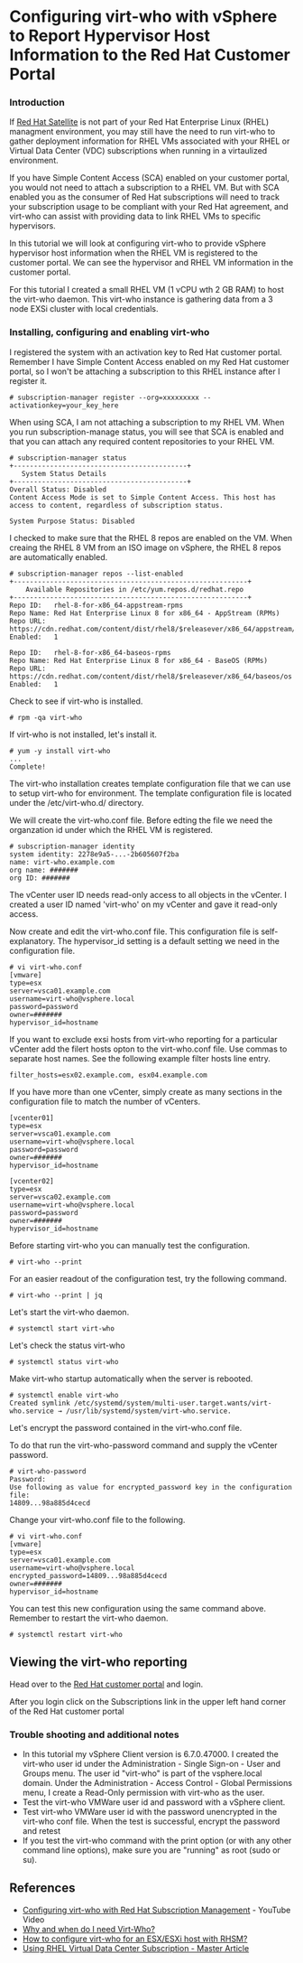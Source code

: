 # Configuring virt-who with vSphere to Report Hypervisor Host Information to the Red Hat Customer Portal

### Introduction
If [Red Hat Satellite](https://www.redhat.com/en/technologies/management/smart-management) is not part of your Red Hat Enterprise Linux (RHEL) managment environment, you may still have the need to run virt-who to gather deployment information for RHEL VMs associated with your RHEL or Virtual Data Center (VDC) subscriptions when running in a virtaulized environment.  

If you have Simple Content Access (SCA) enabled on your customer portal, you would not need to attach a subscription to a RHEL VM.  But with SCA enabled you as the consumer of Red Hat subscriptions will need to track your subscription usage to be compliant with your Red Hat agreement, and virt-who can assist with providing data to link RHEL VMs to specific hypervisors.

In this tutorial we will look at configuring virt-who to provide vSphere hypervisor host information when the RHEL VM is registered to the customer portal.  We can see the hypervisor and RHEL VM information in the customer portal.

For this tutorial I created a small RHEL VM (1 vCPU wth 2 GB RAM) to host the virt-who daemon.  This virt-who instance is gathering data from a 3 node EXSi cluster with local credentials.

### Installing, configuring and enabling virt-who
I registered the system with an activation key to Red Hat customer portal. Remember I have Simple Content Access enabled on my Red Hat customer portal, so I won't be attaching a subscription to this RHEL instance after I register it.

```
# subscription-manager register --org=xxxxxxxxx --activationkey=your_key_here
```

When using SCA, I am not attaching a subscription to my RHEL VM. When you run subscription-manage status, you will see that SCA is enabled and that you can attach any required content repositories to your RHEL VM.
```
# subscription-manager status
+-------------------------------------------+
   System Status Details
+-------------------------------------------+
Overall Status: Disabled
Content Access Mode is set to Simple Content Access. This host has access to content, regardless of subscription status.

System Purpose Status: Disabled
```
 
I checked to make sure that the RHEL 8 repos are enabled on the VM.  When creaing the RHEL 8 VM from an ISO image on vSphere, the RHEL 8 repos are automatically enabled.
```
# subscription-manager repos --list-enabled
+----------------------------------------------------------+
    Available Repositories in /etc/yum.repos.d/redhat.repo
+----------------------------------------------------------+
Repo ID:   rhel-8-for-x86_64-appstream-rpms
Repo Name: Red Hat Enterprise Linux 8 for x86_64 - AppStream (RPMs)
Repo URL:  https://cdn.redhat.com/content/dist/rhel8/$releasever/x86_64/appstream/os
Enabled:   1

Repo ID:   rhel-8-for-x86_64-baseos-rpms
Repo Name: Red Hat Enterprise Linux 8 for x86_64 - BaseOS (RPMs)
Repo URL:  https://cdn.redhat.com/content/dist/rhel8/$releasever/x86_64/baseos/os
Enabled:   1
```

Check to see if virt-who is installed.
```
# rpm -qa virt-who
```

If virt-who is not installed, let's install it.
```
# yum -y install virt-who
...
Complete!
```

The virt-who installation creates template configuration file that we can use to setup virt-who for environment.  The template configuration file is located under the /etc/virt-who.d/ directory.  


We will create the virt-who.conf file. Before edting the file we need the organzation id under which the RHEL VM is registered. 
```
# subscription-manager identity
system identity: 2278e9a5-...-2b605607f2ba
name: virt-who.example.com
org name: #######
org ID: #######
```

The vCenter user ID needs read-only access to all objects in the vCenter.  I created a user ID named 'virt-who' on my vCenter and gave it read-only access.

Now create and edit the virt-who.conf file.  This configuration file is self-explanatory.  The hypervisor_id setting is a default setting we need in the configuration file.  
```
# vi virt-who.conf
[vmware]
type=esx
server=vsca01.example.com
username=virt-who@vsphere.local
password=password
owner=#######
hypervisor_id=hostname
```

If you want to exclude exsi hosts from virt-who reporting for a particular vCenter add the filert hosts opton to the virt-who.conf file.  Use commas to separate host names.  See the following example filter hosts line entry.
```
filter_hosts=esx02.example.com, esx04.example.com
```
If you have more than one vCenter, simply create as many sections in the configuration file to match the number of vCenters.
```
[vcenter01]
type=esx
server=vsca01.example.com
username=virt-who@vsphere.local
password=password
owner=#######
hypervisor_id=hostname

[vcenter02]
type=esx
server=vsca02.example.com
username=virt-who@vsphere.local
password=password
owner=#######
hypervisor_id=hostname
```

Before starting virt-who you can manually test the configuration.
```
# virt-who --print
```

For an easier readout of the configuration test, try the following command.
```
# virt-who --print | jq
```

Let's start the virt-who daemon.
```
# systemctl start virt-who
```

Let's check the status virt-who
```
# systemctl status virt-who
```

Make virt-who startup automatically when the server is rebooted.
```
# systemctl enable virt-who
Created symlink /etc/systemd/system/multi-user.target.wants/virt-who.service → /usr/lib/systemd/system/virt-who.service.
```

Let's encrypt the password contained in the virt-who.conf file.

To do that run the virt-who-password command and supply the vCenter password.
```
# virt-who-password
Password: 
Use following as value for encrypted_password key in the configuration file:
14809...98a885d4cecd
```

Change your virt-who.conf file to the following.
```
# vi virt-who.conf
[vmware]
type=esx
server=vsca01.example.com
username=virt-who@vsphere.local
encrypted_password=14809...98a885d4cecd
owner=#######
hypervisor_id=hostname
```

You can test this new configuration using the same command above.  Remember to restart the virt-who daemon.
```
# systemctl restart virt-who
```
## Viewing the virt-who reporting
Head over to the [Red Hat customer portal](https://access.redhat.com) and login.

After you login click on the Subscriptions link in the upper left hand corner of the Red Hat customer portal
### Trouble shooting and additional notes
- In this tutorial my vSphere Client version is 6.7.0.47000. I created the virt-who user id under the Administration - Single Sign-on - User and Groups menu. The user id  "virt-who" is part of the vsphere.local domain.  Under the Administration - Access Control - Global Permissions menu, I create a Read-Only permission with virt-who as the user.  
- Test the virt-who VMWare user id and password with a vSphere client.
- Test virt-who VMWare user id with the password unencrypted in the virt-who conf file.  When the test is successful, encrypt the password and retest
- If you test the virt-who command with the print option (or with any other command line options), make sure you are "running" as root (sudo or su).

## References
- [Configuring virt-who with Red Hat Subscription Management](https://www.youtube.com/watch?v=0KptauyDAxE) - YouTube Video
- [Why and when do I need Virt-Who?](https://access.redhat.com/articles/1300283)
- [How to configure virt-who for an ESX/ESXi host with RHSM?](https://access.redhat.com/solutions/3243861)
- [Using RHEL Virtual Data Center Subscription - Master Article](https://access.redhat.com/solutions/3243071)

